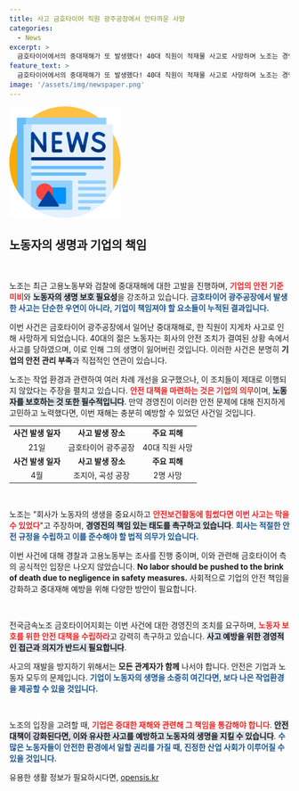 ```yaml
---
title: 사고 금호타이어 직원 광주공장에서 안타까운 사망
categories:
  - News
excerpt: >
  금호타이어에서의 중대재해가 또 발생했다! 40대 직원이 적재물 사고로 사망하며 노조는 경영진의 책임을 묻고 고용노동부에 고발장을 제출했다. 안전대책은 어디에?
feature_text: >
  금호타이어에서의 중대재해가 또 발생했다! 40대 직원이 적재물 사고로 사망하며 노조는 경영진의 책임을 묻고 고용노동부에 고발장을 제출했다. 안전대책은 어디에?
image: '/assets/img/newspaper.png'
---
```


<p><img src="/assets/img/newspaper.png" alt="kimp 속보" /></p>

<h2 data-ke-size="size26">노동자의 생명과 기업의 책임</h2>

<p data-ke-size="size16">&nbsp;</p>

<p>노조는 최근 고용노동부와 검찰에 중대재해에 대한 고발을 진행하며, <b><span style="color: #ee2323;">기업의 안전 기준 미비</span></b>와 <b><span style="background-color: #21538527;">노동자의 생명 보호 필요성</span></b>을 강조하고 있습니다. <b><span style="color: #1a5490;">금호타이어 광주공장에서 발생한 사고는 단순한 우연이 아니라, 기업이 책임져야 할 요소들이 누적된 결과입니다.</span></b> </p>

<p>이번 사건은 금호타이어 광주공장에서 일어난 중대재해로, 한 직원이 지게차 사고로 인해 사망하게 되었습니다. 40대의 젊은 노동자는 회사의 안전 조치가 결여된 상황 속에서 사고를 당하였으며, 이로 인해 그의 생명이 잃어버린 것입니다. 이러한 사건은 분명히 <b>기업의 안전 관리 부족</b>과 직접적인 연관이 있습니다. </p>

<p>노조는 작업 환경과 관련하여 여러 차례 개선을 요구했으나, 이 조치들이 제대로 이행되지 않았다는 주장을 펼치고 있습니다. <b><span style="color: #ee2323;">안전 대책을 마련하는 것은 기업의 의무</span></b>이며, <b><span style="background-color: #21538527;">노동자를 보호하는 것 또한 필수적입니다</span></b>. 만약 경영진이 이러한 안전 문제에 대해 진지하게 고민하고 노력했다면, 이번 재해는 충분히 예방할 수 있었던 사건일 것입니다.</p>

<table style="width: 100%; border-collapse: collapse;">
<tr>
<td style="text-align: center; height: 17px;"><b>사건 발생 일자</b></td>
<td style="text-align: center; height: 17px;"><b>사고 발생 장소</b></td>
<td style="text-align: center; height: 17px;"><b>주요 피해</b></td>
</tr>
<tr>
<td style="text-align: center; height: 17px;">21일</td>
<td style="text-align: center; height: 17px;">금호타이어 광주공장</td>
<td style="text-align: center; height: 17px;">40대 직원 사망</td>
</tr>
<tr>
<td style="text-align: center; height: 17px;"><b>사건 발생 일자</b></td>
<td style="text-align: center; height: 17px;"><b>사고 발생 장소</b></td>
<td style="text-align: center; height: 17px;"><b>주요 피해</b></td>
</tr>
<tr>
<td style="text-align: center; height: 17px;">4월</td>
<td style="text-align: center; height: 17px;">조지아, 곡성 공장</td>
<td style="text-align: center; height: 17px;">2명 사망</td>
</tr>
</table>

<p data-ke-size="size16">&nbsp;</p>

<p>노조는 "회사가 노동자의 생생을 중요시하고 <b><span style="color: #ee2323;">안전보건활동에 힘썼다면 이번 사고는 막을 수 있었다</span></b>"고 주장하며, <b><span style="background-color: #21538527;">경영진의 책임 있는 태도를 촉구하고 있습니다</span></b>. <b><span style="color: #1a5490;">회사는 적절한 안전 규정을 수립하고 이를 준수해야 할 법적 의무가 있습니다.</span></b> </p>

<p>이번 사건에 대해 경찰과 고용노동부는 조사를 진행 중이며, 이와 관련해 금호타이어 측의 공식적인 입장은 나오지 않았습니다. <b>No labor should be pushed to the brink of death due to negligence in safety measures.</b> 사회적으로 기업의 안전 책임을 강화하고 중대재해 예방을 위해 다양한 방안이 필요합니다.</p>

<p data-ke-size="size16">&nbsp;</p>

<p>전국금속노조 금호타이어지회는 이번 사건에 대한 경영진의 조치를 요구하며, <b><span style="color: #ee2323;">노동자 보호를 위한 안전 대책을 수립하라</span></b>고 강력히 촉구하고 있습니다. <b><span style="background-color: #21538527;">사고 예방을 위한 경영적인 접근과 의지가 반드시 필요합니다</span></b>. </p>

<p>사고의 재발을 방지하기 위해서는 <b>모든 관계자가 함께</b> 나서야 합니다. 안전은 기업과 노동자 모두의 문제입니다. <b><span style="color: #1a5490;">기업이 노동자의 생명을 소중히 여긴다면, 보다 나은 작업환경을 제공할 수 있을 것입니다.</span></b></p>

<p data-ke-size="size16">&nbsp;</p>

<p>노조의 입장을 고려할 때, <b><span style="color: #ee2323;">기업은 중대한 재해와 관련해 그 책임을 통감해야 합니다</span></b>. <b><span style="background-color: #21538527;">안전 대책이 강화된다면, 이와 유사한 사고를 예방하고 노동자의 생명을 지킬 수 있습니다</span></b>. <b><span style="color: #1a5490;">수많은 노동자들이 안전한 환경에서 일할 권리를 가질 때, 진정한 산업 사회가 이루어질 수 있을 것입니다.</span></b></p>
유용한 생활 정보가 필요하시다면, <a href="https://opensis.kr" rel="dofollow">opensis.kr</a>


